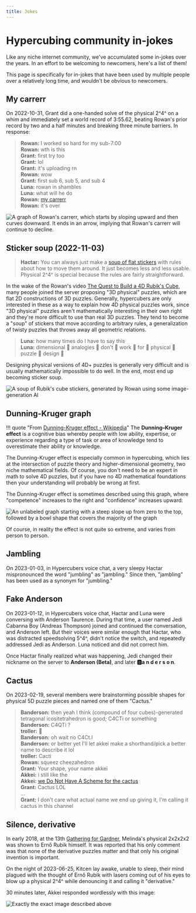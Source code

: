 ```yaml
---
title: Jokes
---
```


# Hypercubing community in-jokes

Like any niche internet community, we've accumulated some in-jokes over the years. In an effort to be welcoming to newcomers, here's a list of them!

This page is specifically for in-jokes that have been used by multiple people over a relatively long time, and wouldn't be obvious to newcomers.

## My carrerr

On 2022-10-31, Grant did a one-handed solve of the physical 2^4^ on a whim and immediately set a world record of 3:55.62, beating Rowan's prior record by two and a half minutes and breaking three minute barriers. In response:

> **Rowan:** I worked so hard for my sub-7:00  
> **Rowan:** wth is this  
> **Grant:** first try too  
> **Grant:** lol  
> **Grant:** it's uploading rn  
> **Rowan:** wow  
> **Grant:** first sub 6, sub 5, and sub 4  
> **Luna:** rowan in shambles  
> **Luna:** what will he do  
> **Rowan:** [my carrerr](https://discord.com/channels/852389089268858922/903095477568938035/1036792343644344382)  
> **Rowan:** it's over

![A graph of Rowan's carrerr, which starts by sloping upward and then curves downward. It ends in an arrow, implying that Rowan's carrerr will continue to decline.](/assets/images/carrerr.webp)

## Sticker soup (2022-11-03)

> **Hactar:** You can always just make a [soup of flat stickers](https://discord.com/channels/852389089268858922/903095477568938035/1037851650578194474) with rules about how to move them around. It just becomes less and less usable. Physical 2^4^ is special because the rules are fairly straightforward.

In the wake of the Rowan's video [The Quest to Build a 4D Rubik's Cube](https://www.youtube.com/watch?v=QTc-rG-nunA), many people joined the server proposing "3D physical" puzzles, which are flat 2D constructions of 3D puzzles. Generally, hypercubers are only interested in these as a way to explain how 4D physical puzzles work, since "3D physical" puzzles aren't mathematically interesting in their own right and they're more difficult to use than real 3D puzzles. They tend to become a "soup" of stickers that move according to arbitrary rules, a generalization of twisty puzzles that throws away all geometric relations.

> **Luna:** how many times do I have to say this  
> **Luna:** dimensional 👏 analogies 👏 don't 👏 work 👏 for 👏 physical 👏 puzzle 👏 design 👏

Designing physical versions of 4D+ puzzles is generally very difficult and is usually mathematically impossible to do well. In the end, most end up becoming sticker soup.

![A soup of Rubik's cube stickers, generated by Rowan using some image-generation AI](/assets/images/sticker_soup.webp)

## Dunning-Kruger graph

!!! quote "From [Dunning-Kruger effect - Wikipedia](https://en.wikipedia.org/wiki/Dunning%E2%80%93Kruger_effect)"
    The **Dunning–Kruger effect** is a cognitive bias whereby people with low ability, expertise, or experience regarding a type of task or area of knowledge tend to overestimate their ability or knowledge.

The Dunning-Kruger effect is especially common in hypercubing, which lies at the intersection of puzzle theory and higher-dimensional geometry, two niche mathematical fields. Of course, you don't need to be an expert in math to solve 4D puzzles, but if you have no 4D mathematical foundations then your understanding will probably be wrong at first.

The Dunning-Kruger effect is sometimes described using this graph, where "competence" increases to the right and "confidence" increases upward:

![An unlabeled graph starting with a steep slope up from zero to the top, followed by a bowl shape that covers the majority of the graph](/assets/images/dunning-kruger.webp)

Of course, in reality the effect is not quite so extreme, and varies from person to person.

## Jambling

On 2023-01-03, in Hypercubers voice chat, a very sleepy Hactar mispronounced the word "jumbling" as "jambling." Since then, "jambling" has been used as a synonym for "jumbling."

## Fake Anderson

On 2023-01-12, in Hypercubers voice chat, Hactar and Luna were conversing with Anderson Taurence. During that time, a user named Jedi Cabanna Boy (Andreas Thompson) joined and continued the conversation, and Anderson left. But their voices were similar enough that Hactar, who was distracted speedsolving 5^4^, didn't notice the switch, and repeatedly addressed Jedi as Anderson. Luna noticed and did not correct him.

Once Hactar finally realized what was happening, Jedi changed their nickname on the server to **Anderson (Beta)**, and later **🅱a n d e r s o n**.

## Cactus

On 2023-02-19, several members were brainstorming possible shapes for physical 5D puzzle pieces and named one of them "Cactus."

> **Banderson:** then yeah I think (compound of four cubes)-generated tetragonal icositetrahedron is good; C4CTi or something  
> **Banderson:** C4QTi ?  
> **troller:** 🌵  
> **Banderson:** oh wait no C4Ct.I  
> **Banderson:** or better yet I'll let akkei make a shorthand/pick a better name to describe it lol  
> **troller:** Cacti  
> **Rowan:** squeez cheezahedron  
> **Grant:** Your shape, your name akkei  
> **Akkei:** i still like the  
> **Akkei:** [we Do Not Have A Scheme for the cactus](https://discord.com/channels/852389089268858922/903095477568938035/1076983534528499753)  
> **Grant:** Cactus LOL  
> ...  
> **Grant:** I don't care what actual name we end up giving it, I'm calling it cactus in this channel

## Silence, derivative

In early 2018, at the 13th [Gathering for Gardner](https://www.gathering4gardner.org/), Melinda's physical 2x2x2x2 was shown to Ernő Rubik himself. It was reported that his only comment was that none of the derivative puzzles matter and that only his original invention is important.

On the night of 2023-06-25, Kitcen lay awake, unable to sleep, their mind plagued with the thought of Ernő Rubik with lasers coming out of his eyes to blow up a physical 2^4^ while denouncing it and calling it "derivative."

30 minutes later, Akkei responded wordlessly with this image:

![Exactly the exact image described above](/assets/images/silence_derivative.jpg)
